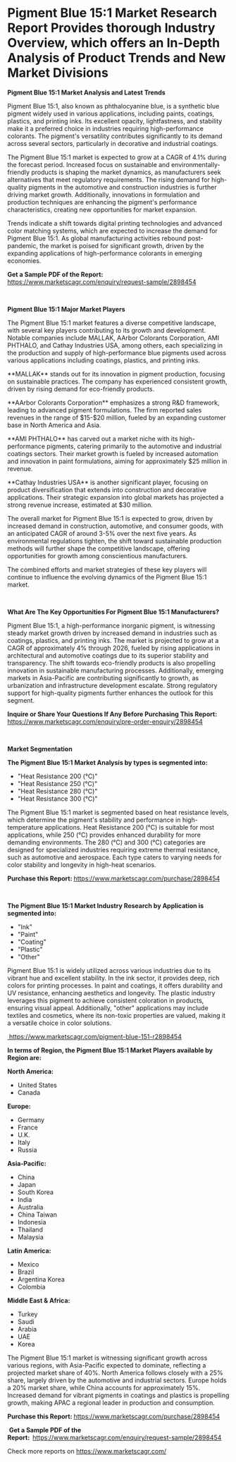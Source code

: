 <p><h1>Pigment Blue 15:1 Market Research Report Provides thorough Industry Overview, which offers an In-Depth Analysis of Product Trends and New Market Divisions</h1></p><p><strong>Pigment Blue 15:1 Market Analysis and Latest Trends</strong></p>
<p><p>Pigment Blue 15:1, also known as phthalocyanine blue, is a synthetic blue pigment widely used in various applications, including paints, coatings, plastics, and printing inks. Its excellent opacity, lightfastness, and stability make it a preferred choice in industries requiring high-performance colorants. The pigment's versatility contributes significantly to its demand across several sectors, particularly in decorative and industrial coatings.</p><p>The Pigment Blue 15:1 market is expected to grow at a CAGR of 4.1% during the forecast period. Increased focus on sustainable and environmentally-friendly products is shaping the market dynamics, as manufacturers seek alternatives that meet regulatory requirements. The rising demand for high-quality pigments in the automotive and construction industries is further driving market growth. Additionally, innovations in formulation and production techniques are enhancing the pigment's performance characteristics, creating new opportunities for market expansion.</p><p>Trends indicate a shift towards digital printing technologies and advanced color matching systems, which are expected to increase the demand for Pigment Blue 15:1. As global manufacturing activities rebound post-pandemic, the market is poised for significant growth, driven by the expanding applications of high-performance colorants in emerging economies.</p></p>
<p><strong>Get a Sample PDF of the Report:&nbsp;</strong> <a href="https://www.marketscagr.com/enquiry/request-sample/2898454?utm_campaign=3195&utm_medium=2&utm_source=Github&utm_content=ia&utm_term=15032025&utm_id=pigment-blue-151">https://www.marketscagr.com/enquiry/request-sample/2898454</a></p>
<p>&nbsp;</p>
<p><strong>Pigment Blue 15:1 Major Market Players</strong></p>
<p><p>The Pigment Blue 15:1 market features a diverse competitive landscape, with several key players contributing to its growth and development. Notable companies include MALLAK, AArbor Colorants Corporation, AMI PHTHALO, and Cathay Industries USA, among others, each specializing in the production and supply of high-performance blue pigments used across various applications including coatings, plastics, and printing inks.</p><p>**MALLAK** stands out for its innovation in pigment production, focusing on sustainable practices. The company has experienced consistent growth, driven by rising demand for eco-friendly products. </p><p>**AArbor Colorants Corporation** emphasizes a strong R&D framework, leading to advanced pigment formulations. The firm reported sales revenues in the range of $15-$20 million, fueled by an expanding customer base in North America and Asia.</p><p>**AMI PHTHALO** has carved out a market niche with its high-performance pigments, catering primarily to the automotive and industrial coatings sectors. Their market growth is fueled by increased automation and innovation in paint formulations, aiming for approximately $25 million in revenue.</p><p>**Cathay Industries USA** is another significant player, focusing on product diversification that extends into construction and decorative applications. Their strategic expansion into global markets has projected a strong revenue increase, estimated at $30 million.</p><p>The overall market for Pigment Blue 15:1 is expected to grow, driven by increased demand in construction, automotive, and consumer goods, with an anticipated CAGR of around 3-5% over the next five years. As environmental regulations tighten, the shift toward sustainable production methods will further shape the competitive landscape, offering opportunities for growth among conscientious manufacturers. </p><p>The combined efforts and market strategies of these key players will continue to influence the evolving dynamics of the Pigment Blue 15:1 market.</p></p>
<p>&nbsp;</p>
<p><strong>What Are The Key Opportunities For Pigment Blue 15:1 Manufacturers?</strong></p>
<p><p>Pigment Blue 15:1, a high-performance inorganic pigment, is witnessing steady market growth driven by increased demand in industries such as coatings, plastics, and printing inks. The market is projected to grow at a CAGR of approximately 4% through 2026, fueled by rising applications in architectural and automotive coatings due to its superior stability and transparency. The shift towards eco-friendly products is also propelling innovation in sustainable manufacturing processes. Additionally, emerging markets in Asia-Pacific are contributing significantly to growth, as urbanization and infrastructure development escalate. Strong regulatory support for high-quality pigments further enhances the outlook for this segment.</p></p>
<p><strong>Inquire or Share Your Questions If Any Before Purchasing This Report:</strong> <a href="https://www.marketscagr.com/enquiry/pre-order-enquiry/2898454?utm_campaign=3195&utm_medium=2&utm_source=Github&utm_content=ia&utm_term=15032025&utm_id=pigment-blue-151">https://www.marketscagr.com/enquiry/pre-order-enquiry/2898454</a></p>
<p>&nbsp;</p>
<p><strong>Market Segmentation</strong></p>
<p><strong>The Pigment Blue 15:1 Market Analysis by types is segmented into:</strong></p>
<p><ul><li>"Heat Resistance 200 (°C)"</li><li>"Heat Resistance 250 (°C)"</li><li>"Heat Resistance 280 (°C)"</li><li>"Heat Resistance 300 (°C)"</li></ul></p>
<p><p>The Pigment Blue 15:1 market is segmented based on heat resistance levels, which determine the pigment's stability and performance in high-temperature applications. Heat Resistance 200 (°C) is suitable for most applications, while 250 (°C) provides enhanced durability for more demanding environments. The 280 (°C) and 300 (°C) categories are designed for specialized industries requiring extreme thermal resistance, such as automotive and aerospace. Each type caters to varying needs for color stability and longevity in high-heat scenarios.</p></p>
<p><strong>Purchase this Report:&nbsp;</strong><a href="https://www.marketscagr.com/purchase/2898454?utm_campaign=3195&utm_medium=2&utm_source=Github&utm_content=ia&utm_term=15032025&utm_id=pigment-blue-151">https://www.marketscagr.com/purchase/2898454</a></p>
<p>&nbsp;</p>
<p><strong>The Pigment Blue 15:1 Market Industry Research by Application is segmented into:</strong></p>
<p><ul><li>"Ink"</li><li>"Paint"</li><li>"Coating"</li><li>"Plastic"</li><li>"Other"</li></ul></p>
<p><p>Pigment Blue 15:1 is widely utilized across various industries due to its vibrant hue and excellent stability. In the ink sector, it provides deep, rich colors for printing processes. In paint and coatings, it offers durability and UV resistance, enhancing aesthetics and longevity. The plastic industry leverages this pigment to achieve consistent coloration in products, ensuring visual appeal. Additionally, "other" applications may include textiles and cosmetics, where its non-toxic properties are valued, making it a versatile choice in color solutions.</p></p>
<p><a href="https://www.marketscagr.com/pigment-blue-151-r2898454?utm_campaign=3195&utm_medium=2&utm_source=Github&utm_content=ia&utm_term=15032025&utm_id=pigment-blue-151">&nbsp;https://www.marketscagr.com/pigment-blue-151-r2898454</a></p>
<p><strong>In terms of Region, the Pigment Blue 15:1 Market Players available by Region are:</strong></p>
<p>
    <p> <strong> North America: </strong>
        <ul>
            <li>United States</li>
            <li>Canada</li>
        </ul>
        </p> 
    <p> <strong> Europe: </strong>
        <ul>
            <li>Germany</li>
            <li>France</li>
            <li>U.K.</li>
            <li>Italy</li>
            <li>Russia</li>
        </ul>
        </p> 
    <p> <strong> Asia-Pacific: </strong>
        <ul>
            <li>China</li>
            <li>Japan</li>
            <li>South Korea</li>
            <li>India</li>
            <li>Australia</li>
            <li>China Taiwan</li>
            <li>Indonesia</li>
            <li>Thailand</li>
            <li>Malaysia</li>
        </ul>
        </p> 
    <p> <strong> Latin America: </strong>
        <ul>
            <li>Mexico</li>
            <li>Brazil</li>
            <li>Argentina Korea</li>
            <li>Colombia</li>
        </ul>
        </p> 
    <p> <strong> Middle East & Africa: </strong>
        <ul>
            <li>Turkey</li>
            <li>Saudi</li>
            <li>Arabia</li>
            <li>UAE</li>
            <li>Korea</li>
        </ul>
    </p>
    </p>
<p><p>The Pigment Blue 15:1 market is witnessing significant growth across various regions, with Asia-Pacific expected to dominate, reflecting a projected market share of 40%. North America follows closely with a 25% share, largely driven by the automotive and industrial sectors. Europe holds a 20% market share, while China accounts for approximately 15%. Increased demand for vibrant pigments in coatings and plastics is propelling growth, making APAC a regional leader in production and consumption.</p></p>
<p><strong>Purchase this Report: </strong><a href="https://www.marketscagr.com/purchase/2898454?utm_campaign=3195&utm_medium=2&utm_source=Github&utm_content=ia&utm_term=15032025&utm_id=pigment-blue-151">https://www.marketscagr.com/purchase/2898454</a></p>
<p>&nbsp;<strong>Get a Sample PDF of the Report:&nbsp;&nbsp;</strong><a href="https://www.marketscagr.com/enquiry/request-sample/2898454?utm_campaign=3195&utm_medium=2&utm_source=Github&utm_content=ia&utm_term=15032025&utm_id=pigment-blue-151">https://www.marketscagr.com/enquiry/request-sample/2898454</a></p>
<p><strong></strong></p>
<p>Check more reports on <a href="https://www.marketscagr.com/?utm_campaign=3195&utm_medium=2&utm_source=Github&utm_content=ia&utm_term=15032025&utm_id=pigment-blue-151">https://www.marketscagr.com/</a></p>